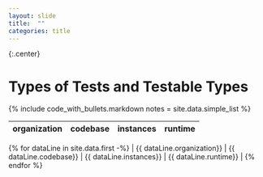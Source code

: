 ```yaml
---
layout: slide
title:  ""
categories: title
---
```


{:.center}
# Types of Tests and Testable Types

{% include code_with_bullets.markdown notes = site.data.simple_list  %}

|organization | codebase | instances | runtime |
|-------|--------|---------|--------|
{% for dataLine in site.data.first -%}
| {{ dataLine.organization}} | {{ dataLine.codebase}} | {{ dataLine.instances}} | {{ dataLine.runtime}} |
{% endfor %}


